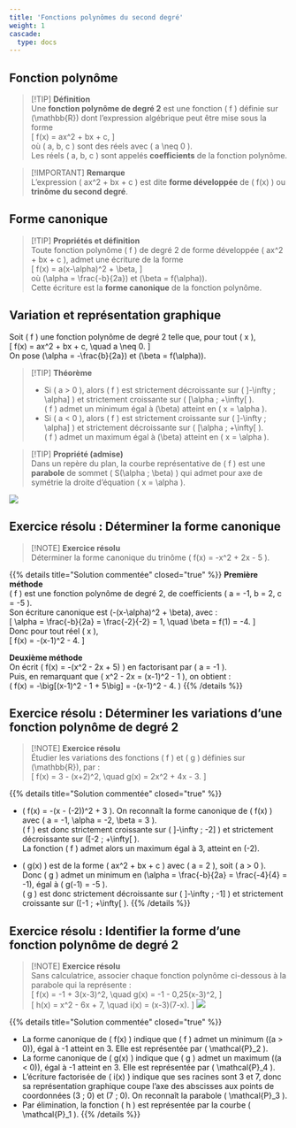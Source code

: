 ```yaml
---
title: 'Fonctions polynômes du second degré'
weight: 1
cascade:
  type: docs
---
```


## Fonction polynôme

> [!TIP] **Définition**  
> Une **fonction polynôme de degré 2** est une fonction \( f \) définie sur \(\mathbb{R}\) dont l’expression algébrique peut être mise sous la forme  
> \[
f(x) = ax^2 + bx + c,
\]  
> où \( a, b, c \) sont des réels avec \( a \neq 0 \).  
> Les réels \( a, b, c \) sont appelés **coefficients** de la fonction polynôme.

> [!IMPORTANT] **Remarque**  
> L’expression \( ax^2 + bx + c \) est dite **forme développée** de \( f(x) \) ou **trinôme du second degré**.


## Forme canonique

> [!TIP] **Propriétés et définition**  
> Toute fonction polynôme \( f \) de degré 2 de forme développée \( ax^2 + bx + c \), admet une écriture de la forme  
> \[
f(x) = a(x-\alpha)^2 + \beta,
\]  
> où \(\alpha = \frac{-b}{2a}\) et \(\beta = f(\alpha)\).  
> Cette écriture est la **forme canonique** de la fonction polynôme.


## Variation et représentation graphique

Soit \( f \) une fonction polynôme de degré 2 telle que, pour tout \( x \),  
\[
f(x) = ax^2 + bx + c, \quad a \neq 0.
\]  
On pose \(\alpha = -\frac{b}{2a}\) et \(\beta = f(\alpha)\).

> [!TIP] **Théorème**  
> - Si \( a > 0 \), alors \( f \) est strictement décroissante sur \( ]-\infty ; \alpha] \) et strictement croissante sur \( [\alpha ; +\infty[ \).  
>   \( f \) admet un minimum égal à \(\beta\) atteint en \( x = \alpha \).  
> - Si \( a < 0 \), alors \( f \) est strictement croissante sur \( ]-\infty ; \alpha] \) et strictement décroissante sur \( [\alpha ; +\infty[ \).  
>   \( f \) admet un maximum égal à \(\beta\) atteint en \( x = \alpha \).

> [!TIP] **Propriété (admise)**  
> Dans un repère du plan, la courbe représentative de \( f \) est une **parabole** de sommet \( S(\alpha ; \beta) \) qui admet pour axe de symétrie la droite d’équation \( x = \alpha \).

![](/images/image61.png)


## Exercice résolu : Déterminer la forme canonique

> [!NOTE] **Exercice résolu**  
> Déterminer la forme canonique du trinôme \( f(x) = -x^2 + 2x - 5 \).

{{% details title="Solution commentée" closed="true" %}}
**Première méthode**  
\( f \) est une fonction polynôme de degré 2, de coefficients \( a = -1, b = 2, c = -5 \).  
Son écriture canonique est \(-(x-\alpha)^2 + \beta\), avec :  
\[
\alpha = \frac{-b}{2a} = \frac{-2}{-2} = 1, \quad \beta = f(1) = -4.
\]  
Donc pour tout réel \( x \),  
\[
f(x) = -(x-1)^2 - 4.
\]

**Deuxième méthode**  
On écrit \( f(x) = -(x^2 - 2x + 5) \) en factorisant par \( a = -1 \).  
Puis, en remarquant que \( x^2 - 2x = (x-1)^2 - 1 \), on obtient :  
\(
f(x) = -\big[(x-1)^2 - 1 + 5\big] = -(x-1)^2 - 4.
\)
{{% /details %}}


## Exercice résolu : Déterminer les variations d’une fonction polynôme de degré 2

> [!NOTE] **Exercice résolu**  
> Étudier les variations des fonctions \( f \) et \( g \) définies sur \(\mathbb{R}\), par :  
> \[
f(x) = 3 - (x+2)^2, \quad g(x) = 2x^2 + 4x - 3.
\]

{{% details title="Solution commentée" closed="true" %}}
- \( f(x) = -(x - (-2))^2 + 3 \). On reconnaît la forme canonique de \( f(x) \) avec \( a = -1, \alpha = -2, \beta = 3 \).  
\( f \) est donc strictement croissante sur \( ]-\infty ; -2] \) et strictement décroissante sur \([-2 ; +\infty[ \).  
La fonction \( f \) admet alors un maximum égal à 3, atteint en \(-2\).

- \( g(x) \) est de la forme \( ax^2 + bx + c \) avec \( a = 2 \), soit \( a > 0 \).  
Donc \( g \) admet un minimum en \(\alpha = \frac{-b}{2a} = \frac{-4}{4} = -1\), égal à \( g(-1) = -5 \).  
\( g \) est donc strictement décroissante sur \( ]-\infty ; -1] \) et strictement croissante sur \([-1 ; +\infty[ \).
{{% /details %}}


## Exercice résolu : Identifier la forme d’une fonction polynôme de degré 2

> [!NOTE] **Exercice résolu**  
> Sans calculatrice, associer chaque fonction polynôme ci-dessous à la parabole qui la représente :  
> \[
f(x) = -1 + 3(x-3)^2, \quad g(x) = -1 - 0,25(x-3)^2,
\]  
> \[
h(x) = x^2 - 6x + 7, \quad i(x) = (x-3)(7-x).
\]
> ![](/images/image62.png)


{{% details title="Solution commentée" closed="true" %}}
- La forme canonique de \( f(x) \) indique que \( f \) admet un minimum (\(a > 0\)), égal à -1 atteint en 3. Elle est représentée par \( \mathcal{P}_2 \).  
- La forme canonique de \( g(x) \) indique que \( g \) admet un maximum (\(a < 0\)), égal à -1 atteint en 3. Elle est représentée par \( \mathcal{P}_4 \).  
- L’écriture factorisée de \( i(x) \) indique que ses racines sont 3 et 7, donc sa représentation graphique coupe l’axe des abscisses aux points de coordonnées (3 ; 0) et (7 ; 0). On reconnaît la parabole \( \mathcal{P}_3 \).  
- Par élimination, la fonction \( h \) est représentée par la courbe \( \mathcal{P}_1 \).
{{% /details %}}